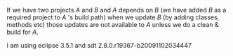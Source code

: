If we have two projects *A* and *B* and *A* depends on *B* (we have added *B* as a required project to *A* 's build path) when we update *B* (by adding classes, methods etc) those updates are not available to *A* unless we do a clean & build for *A*.

I am using eclipse 3.5.1 and sdt 2.8.0.r19367-b20091102034447 

